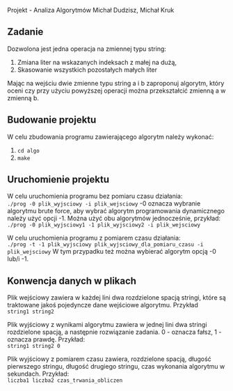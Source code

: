 Projekt - Analiza Algorytmów
Michał Dudzisz, Michał Kruk

## Zadanie
Dozwolona jest jedna operacja na zmiennej typu string:
1. Zmiana liter na wskazanych indeksach z małej na dużą,
2. Skasowanie wszystkich pozostałych małych liter

Mając na wejściu dwie zmienne typu string a i b zaproponuj algorytm, który oceni czy przy użyciu powyższej operacji można przekształcić zmienną a w zmienną b.


## Budowanie projektu
W celu zbudowania programu zawierającego algorytm należy wykonać:
1. `cd algo`
2. `make`

## Uruchomienie projektu
W celu uruchomienia programu bez pomiaru czasu działania: \
`./prog -0 plik_wyjsciowy -i plik_wejsciowy`
-0 oznacza wybranie algorytmu brute force, aby wybrać algorytm programowania dynamicznego należy użyć opcji -1. Można użyć obu algorytmów jednocześnie, przykład: \
`./prog -0 plik_wyjsciowy1 -1 plik_wyjsciowy2 -i plik_wejsciowy`

W celu uruchomienia programu z pomiarem czasu działania: \
`./prog -t -1 plik_wyjsciowy plik_wyjsciowy_dla_pomiaru_czasu -i plik_wejsciowy`
W tym przypadku też można wybierać algorytm opcją -0 lub/i -1.

## Konwencja danych w plikach

Plik wejściowy zawiera w każdej lini dwa rozdzielone spacją stringi, które są traktowane jakoś pojedyncze dane wejściowe algorytmu.
Przykład \
`string1 string2`

Plik wyjściowy z wynikami algorytmu zawiera w jednej lini dwa stringi rozdzielone spacją, a następnie rozwiązanie zadania. 0 - oznacza fałsz, 1 - oznacza prawdę.
Przykład: \
`string1 string2 0`

Plik wyjściowy z pomiarem czasu zawiera, rozdzielone spacją, długość pierwszego stringu, długość drugiego stringu, czas wykonania algorytmu w sekundach. Przykład: \
`liczba1 liczba2 czas_trwania_obliczen`






